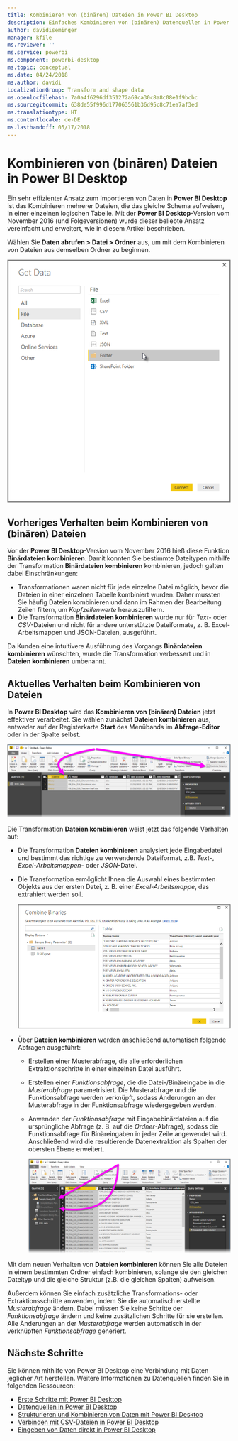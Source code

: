 ```yaml
---
title: Kombinieren von (binären) Dateien in Power BI Desktop
description: Einfaches Kombinieren von (binären) Datenquellen in Power BI Desktop
author: davidiseminger
manager: kfile
ms.reviewer: ''
ms.service: powerbi
ms.component: powerbi-desktop
ms.topic: conceptual
ms.date: 04/24/2018
ms.author: davidi
LocalizationGroup: Transform and shape data
ms.openlocfilehash: 7a0a4f6296df351272a69ca30c8a8c08e1f9bcbc
ms.sourcegitcommit: 638de55f996d177063561b36d95c8c71ea7af3ed
ms.translationtype: HT
ms.contentlocale: de-DE
ms.lasthandoff: 05/17/2018
---
```

# <a name="combine-files-binaries-in-power-bi-desktop"></a>Kombinieren von (binären) Dateien in Power BI Desktop
Ein sehr effizienter Ansatz zum Importieren von Daten in **Power BI Desktop** ist das Kombinieren mehrerer Dateien, die das gleiche Schema aufweisen, in einer einzelnen logischen Tabelle. Mit der **Power BI Desktop**-Version vom November 2016 (und Folgeversionen) wurde dieser beliebte Ansatz vereinfacht und erweitert, wie in diesem Artikel beschrieben.

Wählen Sie **Daten abrufen > Datei > Ordner** aus, um mit dem Kombinieren von Dateien aus demselben Ordner zu beginnen.

![](media/desktop-combine-binaries/combine-binaries_1.png)

## <a name="previous-combine-files-binaries-behavior"></a>Vorheriges Verhalten beim Kombinieren von (binären) Dateien
Vor der **Power BI Desktop**-Version vom November 2016 hieß diese Funktion **Binärdateien kombinieren**. Damit konnten Sie bestimmte Dateitypen mithilfe der Transformation **Binärdateien kombinieren** kombinieren, jedoch galten dabei Einschränkungen:

* Transformationen waren nicht für jede einzelne Datei möglich, bevor die Dateien in einer einzelnen Tabelle kombiniert wurden. Daher mussten Sie häufig Dateien kombinieren und dann im Rahmen der Bearbeitung Zeilen filtern, um *Kopfzeilenwerte* herauszufiltern.
* Die Transformation **Binärdateien kombinieren** wurde nur für *Text*- oder *CSV*-Dateien und nicht für andere unterstützte Dateiformate, z. B. Excel-Arbeitsmappen und JSON-Dateien, ausgeführt.

Da Kunden eine intuitivere Ausführung des Vorgangs **Binärdateien kombinieren** wünschten, wurde die Transformation verbessert und in **Dateien kombinieren** umbenannt.

## <a name="current-combine-files-behavior"></a>Aktuelles Verhalten beim Kombinieren von Dateien
In **Power BI Desktop** wird das **Kombinieren von (binären) Dateien** jetzt effektiver verarbeitet. Sie wählen zunächst **Dateien kombinieren** aus, entweder auf der Registerkarte **Start** des Menübands im **Abfrage-Editor** oder in der Spalte selbst.

![](media/desktop-combine-binaries/combine-binaries_2a.png)

Die Transformation **Dateien kombinieren** weist jetzt das folgende Verhalten auf:

* Die Transformation **Dateien kombinieren** analysiert jede Eingabedatei und bestimmt das richtige zu verwendende Dateiformat, z.B. *Text*-, *Excel-Arbeitsmappen*- oder *JSON*-Datei.
* Die Transformation ermöglicht Ihnen die Auswahl eines bestimmten Objekts aus der ersten Datei, z. B. einer *Excel-Arbeitsmappe*, das extrahiert werden soll.
  
  ![](media/desktop-combine-binaries/combine-binaries_3.png)
* Über **Dateien kombinieren** werden anschließend automatisch folgende Abfragen ausgeführt:
  
  * Erstellen einer Musterabfrage, die alle erforderlichen Extraktionsschritte in einer einzelnen Datei ausführt.
  * Erstellen einer *Funktionsabfrage*, die die Datei-/Binäreingabe in die *Musterabfrage* parametrisiert. Die Musterabfrage und die Funktionsabfrage werden verknüpft, sodass Änderungen an der Musterabfrage in der Funktionsabfrage wiedergegeben werden.
  * Anwenden der *Funktionsabfrage* mit Eingabebinärdateien auf die ursprüngliche Abfrage (z. B. auf die *Ordner*-Abfrage), sodass die Funktionsabfrage für Binäreingaben in jeder Zeile angewendet wird. Anschließend wird die resultierende Datenextraktion als Spalten der obersten Ebene erweitert.
    
    ![](media/desktop-combine-binaries/combine-binaries_4.png)

Mit dem neuen Verhalten von **Dateien kombinieren** können Sie alle Dateien in einem bestimmten Ordner einfach kombinieren, solange sie den gleichen Dateityp und die gleiche Struktur (z.B. die gleichen Spalten) aufweisen.

Außerdem können Sie einfach zusätzliche Transformations- oder Extraktionsschritte anwenden, indem Sie die automatisch erstellte *Musterabfrage* ändern. Dabei müssen Sie keine Schritte der *Funktionsabfrage* ändern und keine zusätzlichen Schritte für sie erstellen. Alle Änderungen an der *Musterabfrage* werden automatisch in der verknüpften *Funktionsabfrage* generiert.

## <a name="next-steps"></a>Nächste Schritte
Sie können mithilfe von Power BI Desktop eine Verbindung mit Daten jeglicher Art herstellen. Weitere Informationen zu Datenquellen finden Sie in folgenden Ressourcen:

* [Erste Schritte mit Power BI Desktop](desktop-getting-started.md)
* [Datenquellen in Power BI Desktop](desktop-data-sources.md)
* [Strukturieren und Kombinieren von Daten mit Power BI Desktop](desktop-shape-and-combine-data.md)
* [Verbinden mit CSV-Dateien in Power BI Desktop](desktop-connect-csv.md)   
* [Eingeben von Daten direkt in Power BI Desktop](desktop-enter-data-directly-into-desktop.md)   

